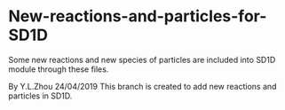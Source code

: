 # New-reactions-and-particles-for-SD1D
Some new reactions and new species of particles are included into SD1D module through these files.

By Y.L.Zhou
24/04/2019
This branch is created to add new reactions and particles in SD1D.
